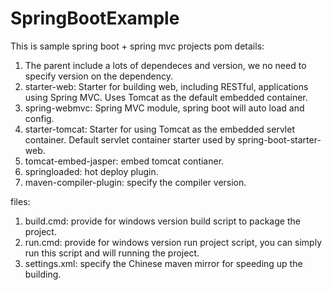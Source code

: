 # SpringBootExample
This is sample spring boot + spring mvc projects
pom details:
1. The parent include a lots of dependeces and version, we no need to specify version on the dependency.
2. starter-web: Starter for building web, including RESTful, applications using Spring MVC. Uses Tomcat as the default embedded container.
3. spring-webmvc: Spring MVC module, spring boot will auto load and config.
4. starter-tomcat: Starter for using Tomcat as the embedded servlet container. Default servlet container starter used by spring-boot-starter-web.
5. tomcat-embed-jasper: embed tomcat contianer.
6. springloaded: hot deploy plugin.
7. maven-compiler-plugin: specify the compiler version.

files:
1. build.cmd: provide for windows version build script to package the project.
2. run.cmd: provide for windows version run project script, you can simply run this script and will running the project.
3. settings.xml: specify the Chinese maven mirror for speeding up the building.
